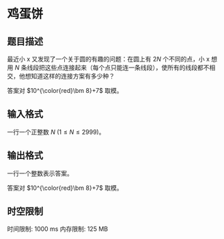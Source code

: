 # 鸡蛋饼

## 题目描述

最近小 x 又发现了一个关于圆的有趣的问题：在圆上有 $2N$ 个不同的点，小 x 想用 $N$ 条线段把这些点连接起来（每个点只能连一条线段），使所有的线段都不相交，他想知道这样的连接方案有多少种？

答案对 $10^{\color{red}\bm 8}+7$ 取模。

## 输入格式

一行一个正整数 $N\ (1 \le N \le 2999)$。

## 输出格式

一行一个整数表示答案。

答案对 $10^{\color{red}\bm 8}+7$ 取模。

## 时空限制

时间限制: 1000 ms
内存限制: 125 MB
